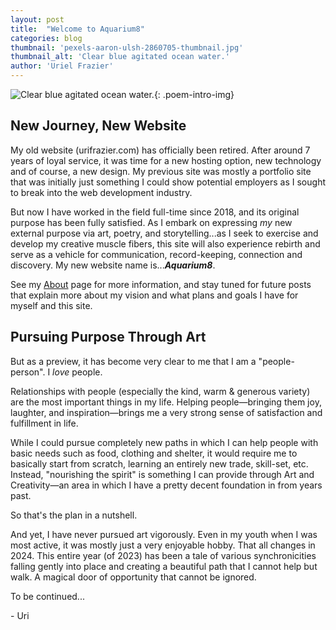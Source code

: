 ```yaml
---
layout: post
title:  "Welcome to Aquarium8"
categories: blog
thumbnail: 'pexels-aaron-ulsh-2860705-thumbnail.jpg'
thumbnail_alt: 'Clear blue agitated ocean water.'
author: 'Uriel Frazier'
---
```

![Clear blue agitated ocean water.]({{site.url}}/{{site.images_path}}pexels-aaron-ulsh-2860705-small.jpg){: .poem-intro-img}
## New Journey, New Website
My old website (urifrazier.com) has officially been retired. After around 7 years of loyal service, it was time for a new hosting option, new technology and of course, a new design. My previous site was mostly a portfolio site that was initially just something I could show potential employers as I sought to break into the web development industry.

But now I have worked in the field full-time since 2018, and its original purpose has been fully satisfied. As I embark on expressing *my* new external purpose via art, poetry, and storytelling...as I seek to exercise and develop my creative muscle fibers, this site will also experience rebirth and serve as a vehicle for communication, record-keeping, connection and discovery. My new website name is...***Aquarium8***.

See my [About](/about) page for more information, and stay tuned for future posts that explain more about my vision and what plans and goals I have for myself and this site.

## Pursuing Purpose Through Art
But as a preview, it has become very clear to me that I am a "people-person". I *love* people. 

Relationships with people (especially the kind, warm & generous variety) are the most important things in my life. Helping people—bringing them joy, laughter, and inspiration—brings me a very strong sense of satisfaction and fulfillment in life.

While I could pursue completely new paths in which I can help people with basic needs such as food, clothing and shelter, it would require me to basically start from scratch, learning an entirely new trade, skill-set, etc. Instead, "nourishing the spirit" is something I can provide through Art and Creativity—an area in which I have a pretty decent foundation in from years past.

So that's the plan in a nutshell. 

And yet, I have never pursued art vigorously. Even in my youth when I was most active, it was mostly just a very enjoyable hobby. That all changes in 2024. This entire year (of 2023) has been a tale of various synchronicities falling gently into place and creating a beautiful path that I cannot help but walk. A magical door of opportunity that cannot be ignored.

To be continued...

\- Uri